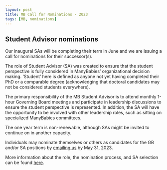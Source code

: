 ```yaml
---
layout: post
title: MB Call for Nominations - 2023
tags: [MB, nominations]
---
```


## Student Advisor nominations 

Our inaugural SAs will be completing their term in June and we are issuing a call for nominations for their successor(s). 

The role of Student Advisor (SA) was created to ensure that the student perspective is fully considered in ManyBabies’ organizational decision making. ‘Student’ here is defined as anyone not yet having completed their PhD or a comparable degree (acknowledging that doctoral candidates may not be considered students everywhere).

The primary responsibility of the MB Student Advisor is to attend monthly 1-hour Governing Board meetings and participate in leadership discussions to ensure the student perspective is represented. In addition, the SA will have the opportunity to be involved with other leadership roles, such as sitting on specialized ManyBabies committees.

The one year term is non-renewable, although SAs might be invited to continue on in another capacity.

Individuals may nominate themselves or others as candidates for the GB and/or SA positions by [emailing us](mailto:manybabies@manybabies.org) by May 31, 2023. 

More information about the role, the nomination process, and SA selection can be found [here]({{site.baseurl}}/newsletters/2023-studentadvisorcall).